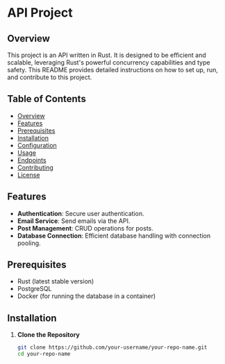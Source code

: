 # API Project

## Overview

This project is an API written in Rust. It is designed to be efficient and scalable, leveraging Rust's powerful concurrency capabilities and type safety. This README provides detailed instructions on how to set up, run, and contribute to this project.

## Table of Contents

- [Overview](#overview)
- [Features](#features)
- [Prerequisites](#prerequisites)
- [Installation](#installation)
- [Configuration](#configuration)
- [Usage](#usage)
- [Endpoints](#endpoints)
- [Contributing](#contributing)
- [License](#license)

## Features

- **Authentication**: Secure user authentication.
- **Email Service**: Send emails via the API.
- **Post Management**: CRUD operations for posts.
- **Database Connection**: Efficient database handling with connection pooling.

## Prerequisites

- Rust (latest stable version)
- PostgreSQL
- Docker (for running the database in a container)

## Installation

1. **Clone the Repository**

   ```sh
   git clone https://github.com/your-username/your-repo-name.git
   cd your-repo-name
   ```

```

```
